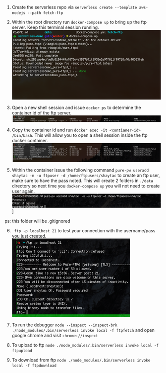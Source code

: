 1. Create the serverless repo via `serverless create --template aws-nodejs --path fetch-ftp`  

2. Within the root directory run `docker-compose up` to bring up the ftp server. Keep this terminal session running.
![file](imgs/docker-compose-up.gif)

3. Open a new shell session and issue `docker ps` to determine the container id of the ftp server. 
![file](imgs/docker-ps.gif)

4. Copy the container id and run `docker exec -it <contianer-id> /bin/bash`. This will allow you to open a shell session inside the ftp docker container. 
![file](imgs/docker-exec-it.gif)

5. Within the container issue the following command `pure-pw useradd shaytac -m -u ftpuser -d /home/ftpusers/shaytac` to create an ftp user, make sure to have the pass noted. This will create 2 folders in `./data` directory so next time you `docker-compose up` you will not need to create user again.
![file](imgs/enter-ftp-pass.gif)]

ps: this folder will be .gitignored 

6.  ` ftp -p localhost 21` to test your connection with the username/pass you just created.
![file](imgs/test-ftp.gif)

7. To run the debugger `node --inspect --inspect-brk ./node_modules/.bin/serverless invoke local -f ftpfetch` and open google chrome and visit `chrome://inspect`

8. To upload to ftp `node ./node_modules/.bin/serverless invoke local -f ftpupload`

9. To download from ftp `node ./node_modules/.bin/serverless invoke local -f ftpdownload`
